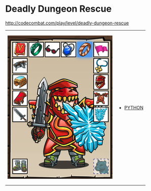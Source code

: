 # Deadly Dungeon Rescue

http://codecombat.com/play/level/deadly-dungeon-rescue
<table>
<tr>
<td>

![Hero Picture](hero.png?raw=true "Hero Picture")

</td>
<td>
<ul>
<li>

[PYTHON](DeadlyDungeonRescue.py)

</li>
</td>
</tr>
<table>